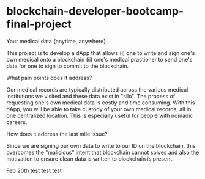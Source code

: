 # blockchain-developer-bootcamp-final-project
Your medical data {anytime, anywhere} 

This project is to develop a dApp that allows (i) one to write and sign one's own medical onto a blockchain (ii) one's medical practioner to send one's data for one to sign to commit to the blockchain.

What pain points does it address?

Our medical records are typically distributed across the various medical institutions we visited and these data exist in "silo".
The process of requesting one's own medical data is costly and time consuming. With this dApp, you will be able to take custody of your own medical records, all in one centralized location. This is especially useful for people with nomadic careers.

How does it address the last mile issue?

Since we are signing our own data to write to our ID on the blockchain, this overcomes the "malicious" intent that blockchain cannot solves and also the motivation to ensure clean data is written to blockchain is present.

Feb 20th
test
test
test



